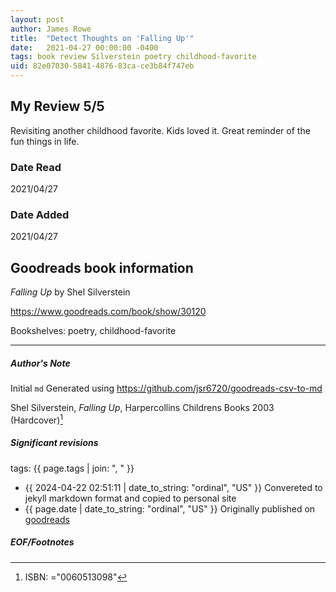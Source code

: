 ```yaml
---
layout: post
author: James Rowe
title:  "Detect Thoughts on 'Falling Up'"
date:   2021-04-27 00:00:00 -0400
tags: book review Silverstein poetry childhood-favorite
uid: 82e07030-5841-4876-83ca-ce3b84f747eb
---
```


<!-- highly dependent on how you personally use jekyll templates, and how you want this to show up -->
<!-- escape any jekyll keys with double brackets -->

## My Review 5/5

Revisiting another childhood favorite. Kids loved it. Great reminder of the fun things in life.

### Date Read
2021/04/27

### Date Added
2021/04/27

## Goodreads book information

*Falling Up* by Shel Silverstein

https://www.goodreads.com/book/show/30120

Bookshelves: poetry, childhood-favorite

---

##### Author's Note

Initial `md` Generated using https://github.com/jsr6720/goodreads-csv-to-md

Shel Silverstein, *Falling Up*,  Harpercollins Childrens Books 2003 (Hardcover)[^1]

##### Significant revisions

tags: {{ page.tags | join: ", " }} <!-- todo move this somewhere -->

- {{ 2024-04-22 02:51:11 | date_to_string: "ordinal", "US" }} Convereted to jekyll markdown format and copied to personal site
- {{ page.date | date_to_string: "ordinal", "US" }} Originally published on [goodreads](https://www.goodreads.com)

##### EOF/Footnotes

[^1]: ISBN: ="0060513098"